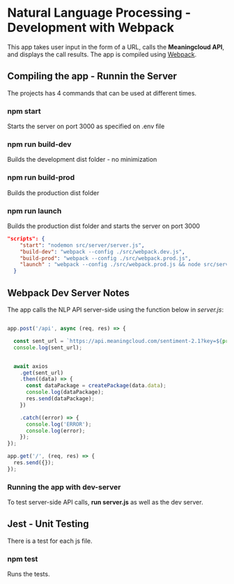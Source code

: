 # Natural Language Processing - Development with Webpack
This app takes user input in the form of a URL, calls the **Meaningcloud API**, and displays the call results.
The app is compiled using <a href="https://webpack.js.org/">Webpack</a>.

## Compiling the app - Runnin the Server
The projects has 4 commands that can be used at different times.

### npm start
Starts the server on port 3000 as specified on .env file

### npm run build-dev
Builds the development dist folder - no minimization

### npm run build-prod
Builds the production dist folder

### npm run launch
Builds the production dist folder and starts the server on port 3000


```json
"scripts": {
    "start": "nodemon src/server/server.js",
    "build-dev": "webpack --config ./src/webpack.dev.js",
    "build-prod": "webpack --config ./src/webpack.prod.js",
    "launch" : "webpack --config ./src/webpack.prod.js && node src/server/server.js"
  }
```

## Webpack Dev Server Notes
The app calls the NLP API server-side using the function below in _server.js_:

```js

app.post('/api', async (req, res) => {

  const sent_url = `https://api.meaningcloud.com/sentiment-2.1?key=${process.env.API_KEY}&lang=en&url=${req.body.url}&model=general`;
  console.log(sent_url);


  await axios
    .get(sent_url)
    .then((data) => {
      const dataPackage = createPackage(data.data);
      console.log(dataPackage);
      res.send(dataPackage);
    })

    .catch((error) => {
      console.log('ERROR');
      console.log(error);
    });
});

app.get('/', (req, res) => {
  res.send({});
});


```
### Running the app with dev-server
To test server-side API calls, **run server.js** as well as the dev server.

## Jest - Unit Testing
There is a test for each js file. 

### npm test
Runs the tests.

